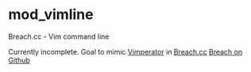 # mod_vimline
Breach.cc - Vim command line

Currently incomplete.
Goal to mimic [Vimperator](http://www.vimperator.org/) in [Breach.cc](www.breach.cc)
[Breach on Github](https://github.com/breach/breach_core)
